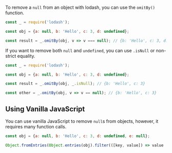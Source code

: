 To remove a `null` from an object with lodash, you can use the `omitBy()` function.

```javascript
const _ = require('lodash');

const obj = {a: null, b: 'Hello', c: 3, d: undefined};

const result = _.omitBy(obj, v => v === null); // {b: 'Hello', c: 3, d: undefined}
```

If you want to remove both `null` and `undefined`, you can use `.isNull` or non-strict equality.

```javascript
const _ = require('lodash');

const obj = {a: null, b: 'Hello', c: 3, d: undefined};

const result = _.omitBy(obj, _.isNull); // {b: 'Hello', c: 3}

const other = _.omitBy(obj, v => v == null); // {b: 'Hello', c: 3}
```

## Using Vanilla JavaScript

You can use vanilla JavaScript to remove `null`s from objects, however, it requires many function calls.

```javascript
const obj = {a: null, b: 'Hello', c: 3, d: undefined, e: null};

Object.fromEntries(Object.entries(obj).filter(([key, value]) => value !== null)); // { b: "Hello", c: 3, d: undefined }
```
